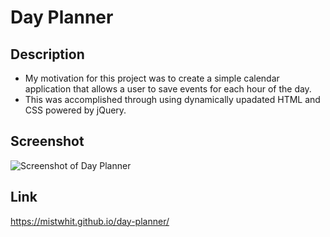 # Day Planner

## Description
- My motivation for this project was to create a simple calendar application that allows a user to save events for each hour of the day.
- This was accomplished through using dynamically upadated HTML and CSS powered by jQuery. 

## Screenshot
![Screenshot of Day Planner](.png)

## Link
https://mistwhit.github.io/day-planner/